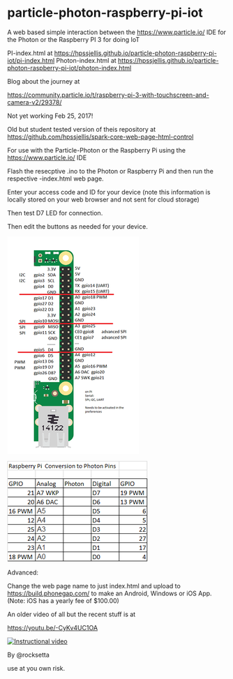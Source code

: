 # particle-photon-raspberry-pi-iot
A web based simple interaction between the https://www.particle.io/ IDE for the Photon or the Raspberry PI 3 for doing IoT 


PI-index.html at https://hpssjellis.github.io/particle-photon-raspberry-pi-iot/pi-index.html
Photon-index.html at https://hpssjellis.github.io/particle-photon-raspberry-pi-iot/photon-index.html




Blog about the journey at 

https://community.particle.io/t/raspberry-pi-3-with-touchscreen-and-camera-v2/29378/



Not yet working Feb 25, 2017!

Old but student tested version of theis repository at https://github.com/hpssjellis/spark-core-web-page-html-control


For use with the Particle-Photon or the Raspberry Pi using the https://www.particle.io/ IDE


Flash the resecptive .ino to the Photon or Raspberry Pi and then run the respective -index.html web page.

Enter your access code and ID for your device (note this information is locally stored on your web browser and not sent for cloud storage)

Then test D7 LED for connection.


Then edit the buttons as needed for your device.

![](pi-photon.png)


![](chart.png)




Advanced:

Change the web page name to just index.html and upload to https://build.phonegap.com/ to make an Android, Windows or iOS App. (Note: iOS has a yearly fee of $100.00)





An older video of all but the recent stuff is at




https://youtu.be/-CyKv4UC1OA


[![Instructional video](http://img.youtube.com/vi/-CyKv4UC1OA/0.jpg)](https://youtu.be/-CyKv4UC1OA)











By @rocksetta

use at you own risk.
